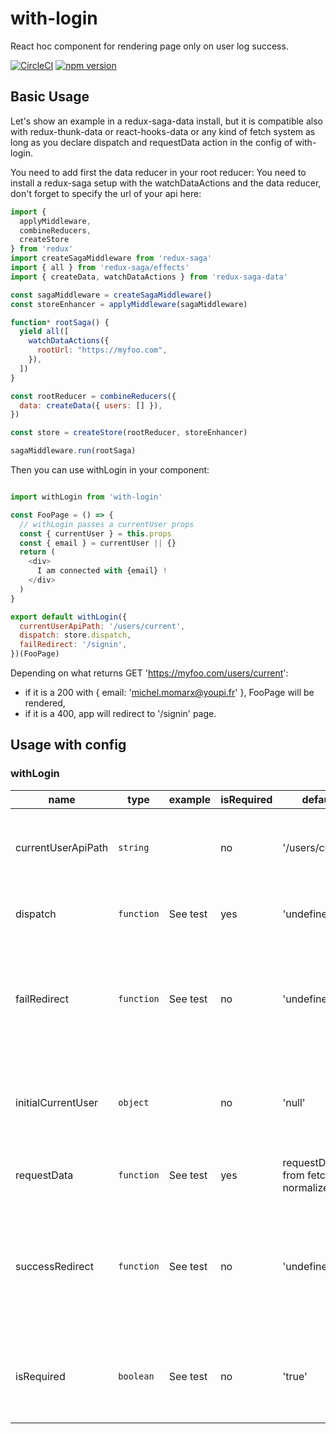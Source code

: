 # with-login

React hoc component for rendering page only on user log success.

[![CircleCI](https://circleci.com/gh/betagouv/with-login/tree/master.svg?style=svg)](https://circleci.com/gh/betagouv/with-login/tree/master)
[![npm version](https://img.shields.io/npm/v/with-login.svg?style=flat-square)](https://npmjs.org/package/with-login)

## Basic Usage
Let's show an example in a redux-saga-data install, but it is compatible also with
redux-thunk-data or react-hooks-data or any kind of fetch system as long as you declare
dispatch and requestData action in the config of with-login.

You need to add first the data reducer in your root reducer:
You need to install a redux-saga setup with the watchDataActions and the data reducer,
don't forget to specify the url of your api here:

```javascript
import {
  applyMiddleware,
  combineReducers,
  createStore
} from 'redux'
import createSagaMiddleware from 'redux-saga'
import { all } from 'redux-saga/effects'
import { createData, watchDataActions } from 'redux-saga-data'

const sagaMiddleware = createSagaMiddleware()
const storeEnhancer = applyMiddleware(sagaMiddleware)

function* rootSaga() {
  yield all([
    watchDataActions({
      rootUrl: "https://myfoo.com",
    }),
  ])
}

const rootReducer = combineReducers({
  data: createData({ users: [] }),
})

const store = createStore(rootReducer, storeEnhancer)

sagaMiddleware.run(rootSaga)
```

Then you can use withLogin in your component:

```javascript

import withLogin from 'with-login'

const FooPage = () => {
  // withLogin passes a currentUser props
  const { currentUser } = this.props
  const { email } = currentUser || {}
  return (
    <div>
      I am connected with {email} !
    </div>
  )
}

export default withLogin({
  currentUserApiPath: '/users/current',
  dispatch: store.dispatch,
  failRedirect: '/signin',
})(FooPage)
```

Depending on what returns GET 'https://myfoo.com/users/current':

  - if it is a 200 with { email: 'michel.momarx@youpi.fr' }, FooPage will be rendered,
  - if it is a 400, app will redirect to '/signin' page.

## Usage with config

### withLogin

| name | type | example | isRequired | default | description |
| -- | -- | -- | -- | -- | -- |
| currentUserApiPath | `string` |  | no | '/users/current' | apiPath that will be joined with your rootUrl to get the authenticated user from your auth server |
| dispatch | `function` | See test | yes | 'undefined' | reducer dispatch function generally obtained from redux store.dispatch |
| failRedirect | `function` | See test | no | 'undefined' | function triggered after fail of your auth currentUserApiPath request saying. It should return a redirect path towards which react-router will history push. |
| initialCurrentUser | `object` |  | no | 'null' | object saying if withLogin needs to be rendered already with a currentUser. Useful when we want to do redux-persist login |
| requestData | `function` | See test | yes | requestData from fetch-normalize-data | action creator which will trigger the action to request '/users/current' |
| successRedirect | `function` | See test | no | 'undefined' | function triggered after success of your auth currentUserApiPath request saying. It should return a redirect path towards which react-router will history push. |
| isRequired | `boolean` | See test | no | 'true' | Boolean saying if the React WrappedComponent will need to wait a success from the currentUserApiPath to be rendered. |
